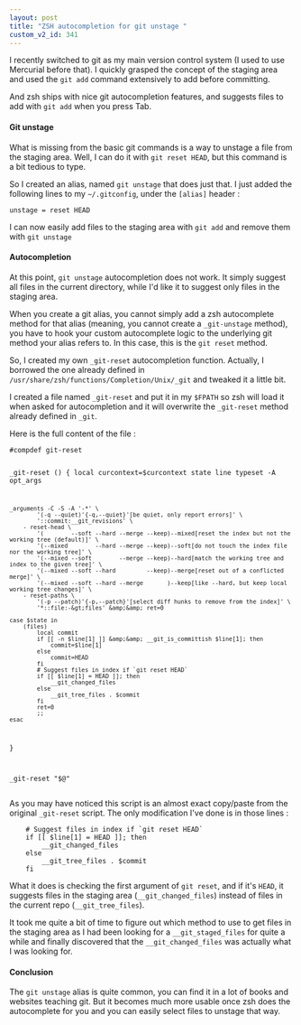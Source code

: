 ```yaml
---
layout: post
title: "ZSH autocompletion for git unstage "
custom_v2_id: 341
---
```


<p>I recently switched to git as my main version control system (I used to use Mercurial before that). I quickly grasped the concept of the staging area and used the <code>git add</code> command extensively to add before committing.</p>
<p>And zsh ships with nice git autocompletion features, and suggests files to add with <code>git add</code> when you press Tab.</p>
<h4>Git unstage</h4>
<p>What is missing from the basic git commands is a way to unstage a file from the staging area. Well, I can do it with <code>git reset HEAD</code>, but this command is a bit tedious to type.</p>
<p>So I created an alias, named <code>git unstage</code> that does just that. I just added the following lines to my <code>~/.gitconfig</code>, under the <code>[alias]</code> header :</p>
<pre><code>unstage = reset HEAD
</code></pre>
<p>I can now easily add files to the staging area with <code>git add</code> and remove them with <code>git unstage</code></p>
<h4>Autocompletion</h4>
<p>At this point, <code>git unstage</code> autocompletion does not work. It simply suggest all files in the current directory, while I'd like it to suggest only files in the staging area.</p>
<p>When you create a git alias, you cannot simply add a zsh autocomplete method for that alias (meaning, you cannot create a <code>_git-unstage</code> method), you have to hook your custom autocomplete logic to the underlying git method your alias refers to. In this case, this is the <code>git reset</code> method.</p>
<p>So, I created my own <code>_git-reset</code> autocompletion function. Actually, I borrowed the one already defined in <code>/usr/share/zsh/functions/Completion/Unix/_git</code> and tweaked it a little bit.</p>
<p>I created a file named <code>_git-reset</code> and put it in my <code>$FPATH</code> so zsh will load it when asked for autocompletion and it will overwrite the <code>_git-reset</code> method already defined in <code>_git</code>.</p>
<p>Here is the full content of the file :</p>
<pre><code>#compdef git-reset

_git-reset () {
    local curcontext=$curcontext state line
    typeset -A opt_args

    _arguments -C -S -A '-*' \
            '(-q --quiet)'{-q,--quiet}'[be quiet, only report errors]' \
            '::commit:__git_revisions' \
        - reset-head \
            '(        --soft --hard --merge --keep)--mixed[reset the index but not the working tree (default)]' \
            '(--mixed        --hard --merge --keep)--soft[do not touch the index file nor the working tree]' \
            '(--mixed --soft        --merge --keep)--hard[match the working tree and index to the given tree]' \
            '(--mixed --soft --hard         --keep)--merge[reset out of a conflicted merge]' \
            '(--mixed --soft --hard --merge       )--keep[like --hard, but keep local working tree changes]' \
        - reset-paths \
            '(-p --patch)'{-p,--patch}'[select diff hunks to remove from the index]' \
            '*::file:-&gt;files' &amp;&amp; ret=0

    case $state in
        (files)
            local commit
            if [[ -n $line[1] ]] &amp;&amp; __git_is_committish $line[1]; then
                commit=$line[1]
            else
                commit=HEAD
            fi
            # Suggest files in index if `git reset HEAD`
            if [[ $line[1] = HEAD ]]; then
                __git_changed_files
            else
                __git_tree_files . $commit
            fi
            ret=0
            ;;
    esac
}

_git-reset "$@"
</code></pre>
<p>As you may have noticed this script is an almost exact copy/paste from the original <code>_git-reset</code> script. The only modification I've done is in those lines :</p>
<pre><code>    # Suggest files in index if `git reset HEAD`
    if [[ $line[1] = HEAD ]]; then
        __git_changed_files
    else
        __git_tree_files . $commit
    fi
</code></pre>
<p>What it does is checking the first argument of <code>git reset</code>, and if it's <code>HEAD</code>, it suggests files in the staging area (<code>__git_changed_files</code>) instead of files in the current repo (<code>__git_tree_files</code>).</p>
<p>It took me quite a bit of time to figure out which method to use to get files in the staging area as I had been looking for a <code>__git_staged_files</code> for quite a while and finally discovered that the <code>__git_changed_files</code> was actually what I was looking for.</p>
<h4>Conclusion</h4>
<p>The <code>git unstage</code> alias is quite common, you can find it in a lot of books and websites teaching git. But it becomes much more usable once zsh does the autocomplete for you and you can easily select files to unstage that way.</p>